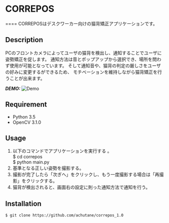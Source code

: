 # CORREPOS
====
CORREPOSはデスクワーカー向けの猫背矯正アプリケーションです。

## Description
PCのフロントカメラによってユーザの猫背を検出し、通知することでユーザに姿勢矯正を促します。
通知方法は音とポップアップから選択でき、場所を問わず使用が可能となっています。
そして通知音や、猫背の判定の厳しさをユーザの好みに変更するができるため、
モチベーションを維持しながら猫背矯正を行うことが出来ます。

***DEMO:***
![Demo](demo.gif)

## Requirement
* Python 3.5  
* OpenCV 3.1.0

## Usage
1. 以下のコマンドでアプリケーションを実行する 。  
    $ cd correpos  
    $ python main.py
2. 基準となる正しい姿勢を撮影する。
3. 撮影が完了したら「次ぎへ」をクリックし、もう一度撮影する場合は「再撮影」をクリックする。
4. 猫背が検出されると、画面右の設定に則った通知方法で通知を行う。

## Installation
    $ git clone https://github.com/achutane/correpos_1.0
